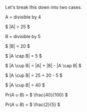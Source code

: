 Let's break this down into two cases.

A = divisible by 4

$ |A| = 25 $

B = divisible by 5

$ |B| = 20 $

$ |A \cap B| = 5 $

$ |A \cup B| = |A| + |B| - |A \cap B| $

$ |A \cup B| = 25 + 20 - 5 $

$ |A \cup B| = 40 $

Pr($A \cup B$) = $ \frac{40}{100} $

Pr($A \cup B$) = $ \frac{2}{5} $
